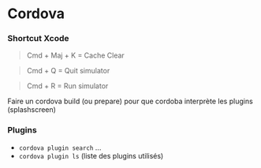 # Cordova

### Shortcut Xcode

> Cmd + Maj + K = Cache Clear

> Cmd + Q = Quit simulator

> Cmd + R = Run simulator


Faire un cordova build (ou prepare) pour que cordoba interprète les plugins (splashscreen)


### Plugins

- ` cordova plugin search ` ...
- ` cordova plugin ls `  (liste des plugins utilisés)

